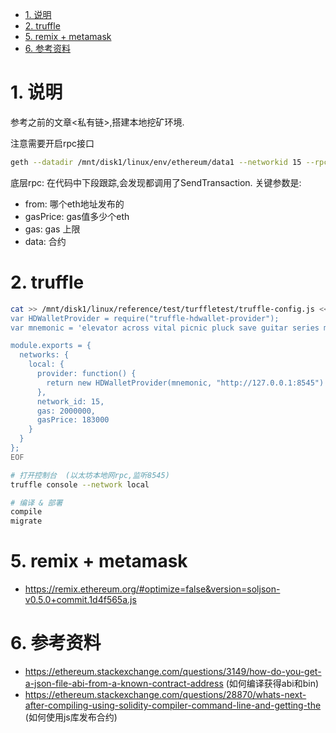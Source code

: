 <!-- TOC -->

- [1. 说明](#1-说明)
- [2. truffle](#2-truffle)
- [5. remix + metamask](#5-remix--metamask)
- [6. 参考资料](#6-参考资料)

<!-- /TOC -->


<a id="markdown-1-说明" name="1-说明"></a>
# 1. 说明

参考之前的文章<私有链>,搭建本地挖矿环境.

注意需要开启rpc接口

```bash
geth --datadir /mnt/disk1/linux/env/ethereum/data1 --networkid 15 --rpc --rpccorsdomain "*"
```

底层rpc: 在代码中下段跟踪,会发现都调用了SendTransaction. 关键参数是: 

* from: 哪个eth地址发布的
* gasPrice: gas值多少个eth
* gas: gas 上限
* data: 合约

<a id="markdown-2-truffle" name="2-truffle"></a>
# 2. truffle

```bash
cat >> /mnt/disk1/linux/reference/test/turffletest/truffle-config.js << EOF
var HDWalletProvider = require("truffle-hdwallet-provider");
var mnemonic = 'elevator across vital picnic pluck save guitar series matter purse rude brave'

module.exports = {
  networks: {
    local: {
      provider: function() {
        return new HDWalletProvider(mnemonic, "http://127.0.0.1:8545")
      },
      network_id: 15,
      gas: 2000000,
      gasPrice: 183000
    }   
  }
};
EOF

# 打开控制台  (以太坊本地网rpc,监听8545)
truffle console --network local

# 编译 & 部署
compile
migrate
```


<a id="markdown-5-remix--metamask" name="5-remix--metamask"></a>
# 5. remix + metamask

* https://remix.ethereum.org/#optimize=false&version=soljson-v0.5.0+commit.1d4f565a.js

<a id="markdown-6-参考资料" name="6-参考资料"></a>
# 6. 参考资料

* https://ethereum.stackexchange.com/questions/3149/how-do-you-get-a-json-file-abi-from-a-known-contract-address (如何编译获得abi和bin)
* https://ethereum.stackexchange.com/questions/28870/whats-next-after-compiling-using-solidity-compiler-command-line-and-getting-the (如何使用js库发布合约)
